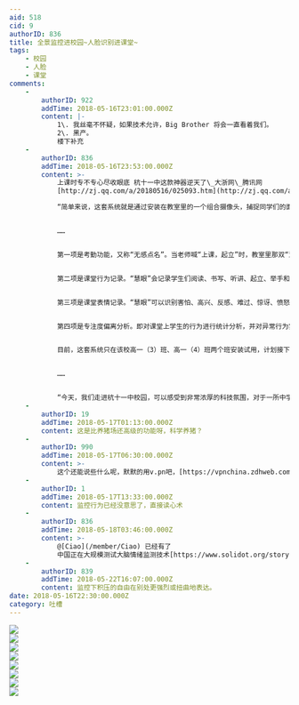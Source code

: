 ```yaml
---
aid: 518
cid: 9
authorID: 836
title: 全景监控进校园~人脸识别进课堂~
tags:
    - 校园
    - 人脸
    - 课堂
comments:
    -
        authorID: 922
        addTime: 2018-05-16T23:01:00.000Z
        content: |-
            1\. 我丝毫不怀疑，如果技术允许，Big Brother 将会一直看着我们。  
            2\. 黑产。  
            楼下补充
    -
        authorID: 836
        addTime: 2018-05-16T23:53:00.000Z
        content: >-
            上课时专不专心尽收眼底 杭十一中这款神器逆天了\_大浙网\_腾讯网
            [http://zj.qq.com/a/20180516/025093.htm](http://zj.qq.com/a/20180516/025093.htm)  

            “简单来说，这套系统就是通过安装在教室里的一个组合摄像头，捕捉同学们的面部表情和动作，然后进行一系列大数据分析，最终计算出课堂实时考勤数据，课堂专注度偏离分析、课堂行为记录数据以及课堂表情数据，并及时反馈。相当于是刷脸技术的最新应用。


            ……


            第一项是考勤功能，又称“无感点名”。当老师喊“上课，起立”时，教室里那双“慧眼”，就将学生们的脸“刷”了个遍，悄无声息完成点名，真是1秒钟都不浪费。


            第二项是课堂行为记录。“慧眼”会记录学生们阅读、书写、听讲、起立、举手和趴桌子6种行为，并进行统计，而且可以具体到每个人。


            第三项是课堂表情记录。“慧眼”可以识别害怕、高兴、反感、难过、惊讶、愤怒和中性6种表情，实时进行统计。


            第四项是专注度偏离分析。即对课堂上学生的行为进行统计分析，并对异常行为实时反馈，如果有学生的不专注行为达到一定阈值，系统就会向显示屏上推送提醒，任课老师可根据这个提醒对该学生进行教育管理。


            目前，这套系统只在该校高一（3）班、高一（4）班两个班安装试用，计划接下来全校推广。


            ……


            “今天，我们走进杭十一中校园，可以感受到非常浓厚的科技氛围，对于一所中学来说，它所带来的远远不只是人性化的关怀，更为学生提供了课堂之外的科技启蒙和科技兴趣，让学生体验到无处不在的科技场景，极大开阔了学生的眼界，提升了学生的科技素养。”参加本次活动的杭州市教育技术中心主任张慧慧很有感触地说。”
    -
        authorID: 19
        addTime: 2018-05-17T01:13:00.000Z
        content: 这是比养猪场还高级的功能呀，科学养猪？
    -
        authorID: 990
        addTime: 2018-05-17T06:30:00.000Z
        content: >-
            这个还能说些什么呢，默默的用v.pn吧，[https://vpnchina.zdhweb.com](https://vpnchina.zdhweb.com)
    -
        authorID: 1
        addTime: 2018-05-17T13:33:00.000Z
        content: 监控行为已经没意思了，直接读心术
    -
        authorID: 836
        addTime: 2018-05-18T03:46:00.000Z
        content: >-
            @[Ciao](/member/Ciao) 已经有了
            中国正在大规模测试大脑情绪监测技术[https://www.solidot.org/story?sid=56345](https://www.solidot.org/story?sid=56345)
    -
        authorID: 839
        addTime: 2018-05-22T16:07:00.000Z
        content: 监控下积压的自由在别处更强烈或扭曲地表达。
date: 2018-05-16T22:30:00.000Z
category: 吐槽
---
```


![](https://i.loli.net/2018/05/17/5afcac3a14e1c.jpg)  
![](https://i.loli.net/2018/05/17/5afcac20c2f92.jpg)  
![](https://i.loli.net/2018/05/17/5afcac375c866.jpg)  
![](https://i.loli.net/2018/05/17/5afcac38942ce.jpg)  
![](https://i.loli.net/2018/05/17/5afcac08cda75.jpg)  
![](https://i.loli.net/2018/05/17/5afcac201d6d0.jpg)  
![](https://i.loli.net/2018/05/17/5afcac38836ad.jpg)  
![](https://i.loli.net/2018/05/17/5afcac40bb0d1.jpg)
